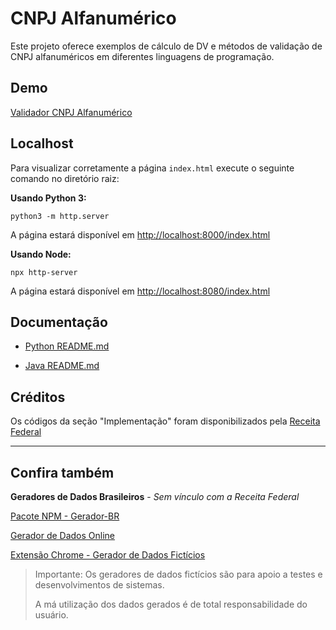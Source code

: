# CNPJ Alfanumérico

Este projeto oferece exemplos de cálculo de DV e métodos de validação de CNPJ alfanuméricos em diferentes linguagens de programação.

## Demo

[Validador CNPJ Alfanumérico](http://marcelo-lourenco.github.io/validador-cnpj-alfanumerico)

## Localhost

Para visualizar corretamente a página `index.html` execute o seguinte comando no diretório raiz:

**Usando Python 3:**

`python3 -m http.server`

A página estará disponível em [http://localhost:8000/index.html](http://localhost:8000/index.html)

**Usando Node:**

`npx http-server`

A página estará disponível em [http://localhost:8080/index.html](http://localhost:8080/index.html)

## Documentação

- [Python README.md](./python/README.md)

- [Java README.md](./java/README.md)

## Créditos

Os códigos da seção "Implementação" foram disponibilizados pela [Receita Federal](https://www.gov.br/receitafederal/pt-br/acesso-a-informacao/acoes-e-programas/programas-e-atividades/cnpj-alfanumerico)

---

## Confira também

**Geradores de Dados Brasileiros** - _Sem vínculo com a Receita Federal_

[Pacote NPM - Gerador-BR](https://www.npmjs.com/package/gerador-br)

[Gerador de Dados Online](https://marcelo-lourenco.github.io/gerador-br/geradores/)

[Extensão Chrome - Gerador de Dados Fictícios](https://chromewebstore.google.com/detail/ipfihnddjaepajgdamecijfdefikdgam)

> Importante: Os geradores de dados fictícios são para apoio a testes e desenvolvimentos de sistemas.
>
> A má utilização dos dados gerados é de total responsabilidade do usuário.
